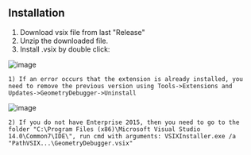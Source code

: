 ## Installation

1. Download vsix file from last "Release"
2. Unzip the downloaded file.
3. Install .vsix by double click:

![image](https://github.com/user-attachments/assets/ae2233fe-afc5-4dfb-ad6d-56dccd9e7b64)

    1) If an error occurs that the extension is already installed, you need to remove the previous version using Tools->Extensions and Updates->GeometryDebugger->Uninstall

![image](https://github.com/user-attachments/assets/32998585-8e95-4916-9c4f-13d3c1141249)

    2) If you do not have Enterprise 2015, then you need to go to the folder "C:\Program Files (x86)\Microsoft Visual Studio 14.0\Common7\IDE\", run cmd with arguments: VSIXInstaller.exe /a "PathVSIX...\GeometryDebugger.vsix"
